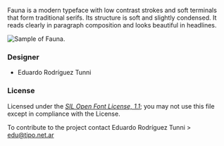 Fauna is a modern typeface with low contrast strokes and soft terminals that form traditional serifs. Its structure is soft and slightly condensed. It reads clearly in paragraph composition and looks beautiful in headlines.

![Sample of Fauna.](fauna.jpg "Fauna")

### Designer

* Eduardo Rodríguez Tunni

### License

Licensed under the [*SIL Open Font License, 1.1*](https://scripts.sil.org/OFL); you may not use this file except in compliance with the License.

To contribute to the project contact Eduardo Rodríguez Tunni > edu@tipo.net.ar
